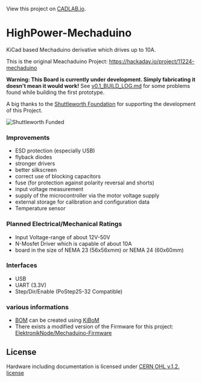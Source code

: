 View this project on [CADLAB.io](https://cadlab.io/project/1867). 

# HighPower-Mechaduino

KiCad based Mechaduino derivative which drives up to 10A.

This is the original Meachaduino Project: https://hackaday.io/project/11224-mechaduino


**Warning: This Board is currently under development. Simply fabricating it doesn't mean it would work!**
See [v0.1_BUILD_LOG.md](https://github.com/pointhi/HighPower-Mechaduino/blob/master/v0.1_BUILD_LOG.md) for some problems
found while building the first prototype.

A big thanks to the [Shuttleworth Foundation](https://shuttleworthfoundation.org) for supporting the development of this Project.

![Shuttleworth Funded](https://raw.githubusercontent.com/pointhi/HighPower-Mechaduino/master/assets/Shuttleworth%20Funded.jpg)

### Improvements

* ESD protection (especially USB)
* flyback diodes
* stronger drivers
* better silkscreen
* correct use of blocking capacitors
* fuse (for protection against polarity reversal and shorts)
* input voltage measurement
* supply of the microcontroller via the motor voltage supply
* external storage for calibration and configuration data
* Temperature sensor

### Planned Electrical/Mechanical Ratings

* Input Voltage-range of about 12V-50V
* N-Mosfet Driver which is capable of about 10A
* board in the size of NEMA 23 (56x56xmm) or NEMA 24 (60x60mm)

### Interfaces

* USB
* UART (3.3V)
* Step/Dir/Enable (PoStep25-32 Compatible)

### various informations

* [BOM](https://rawgit.com/pointhi/HighPower-Mechaduino/master/pcb/HighPower-Mechaduino.html) can be created using [KiBoM](https://github.com/SchrodingersGat/KiBoM)
* There exists a modified version of the Firmware for this project: [ElektronikNode/Mechaduino-Firmware](https://github.com/ElektronikNode/Mechaduino-Firmware)

## License

Hardware including documentation is licensed under [CERN OHL v.1.2. license](http://www.ohwr.org/licenses/cern-ohl/v1.2)
